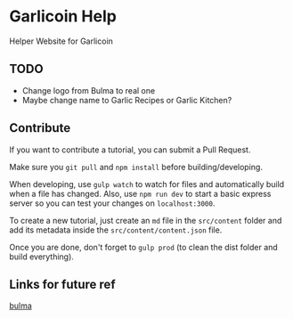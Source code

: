 # Garlicoin Help
Helper Website for Garlicoin

## TODO
- Change logo from Bulma to real one
- Maybe change name to Garlic Recipes or Garlic Kitchen?

## Contribute
If you want to contribute a tutorial, you can submit a Pull Request.  

Make sure you `git pull` and `npm install` before building/developing.

When developing, use `gulp watch` to watch for files and automatically build when a file has changed. Also, use `npm run dev` to start a basic express server so you can test your changes on `localhost:3000`.

To create a new tutorial, just create an `md` file in the `src/content` folder and add its metadata inside the `src/content/content.json` file.

Once you are done, don't forget to `gulp prod` (to clean the dist folder and build everything).

## Links for future ref
[bulma](https://bulma.io/)